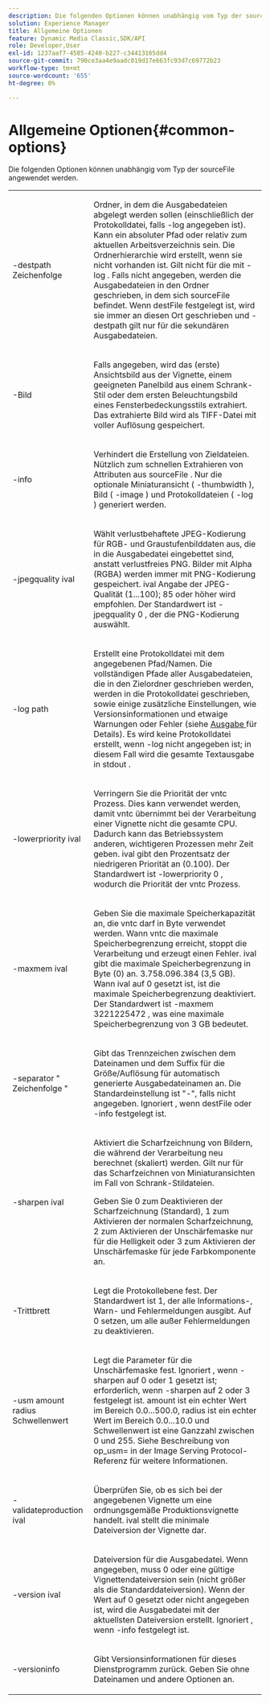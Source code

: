 ```yaml
---
description: Die folgenden Optionen können unabhängig vom Typ der sourceFile angewendet werden.
solution: Experience Manager
title: Allgemeine Optionen
feature: Dynamic Media Classic,SDK/API
role: Developer,User
exl-id: 1237aaf7-4585-4240-b227-c34413165dd4
source-git-commit: 790ce3aa4e9aadc019d17e663fc93d7c69772b23
workflow-type: tm+mt
source-wordcount: '655'
ht-degree: 0%

---
```


# Allgemeine Optionen{#common-options}

Die folgenden Optionen können unabhängig vom Typ der sourceFile angewendet werden.

<table id="simpletable_3BFC3737C891411D84405CEEF6B19542"> 
 <tr class="strow"> 
  <td class="stentry"> <p> <span class="codeph"> -destpath <span class="varname"> Zeichenfolge </span> </span> </p> </td> 
  <td class="stentry"> <p>Ordner, in dem die Ausgabedateien abgelegt werden sollen (einschließlich der Protokolldatei, falls <span class="codeph"> -log </span> angegeben ist). Kann ein absoluter Pfad oder relativ zum aktuellen Arbeitsverzeichnis sein. Die Ordnerhierarchie wird erstellt, wenn sie nicht vorhanden ist. Gilt nicht für die mit <span class="codeph"> -log </span>. Falls nicht angegeben, werden die Ausgabedateien in den Ordner geschrieben, in dem sich <span class="varname"> sourceFile </span> befindet. Wenn <span class="varname"> destFile </span> festgelegt ist, wird sie immer an diesen Ort geschrieben und <span class="codeph"> -destpath </span> gilt nur für die sekundären Ausgabedateien. </p> </td> 
 </tr> 
 <tr class="strow"> 
  <td class="stentry"> <p> <span class="codeph"> -Bild </span> </p> </td> 
  <td class="stentry"> <p>Falls angegeben, wird das (erste) Ansichtsbild aus der Vignette, einem geeigneten Panelbild aus einem Schrank-Stil oder dem ersten Beleuchtungsbild eines Fensterbedeckungsstils extrahiert. Das extrahierte Bild wird als TIFF-Datei mit voller Auflösung gespeichert. </p> </td> 
 </tr> 
 <tr class="strow"> 
  <td class="stentry"> <p> <span class="codeph"> -info </span> </p> </td> 
  <td class="stentry"> <p>Verhindert die Erstellung von Zieldateien. Nützlich zum schnellen Extrahieren von Attributen aus <span class="varname"> sourceFile </span>. Nur die optionale Miniaturansicht ( <span class="codeph"> -thumbwidth </span>), Bild ( <span class="codeph"> -image </span>) und Protokolldateien ( <span class="codeph"> -log </span>) generiert werden. </p> </td> 
 </tr> 
 <tr class="strow"> 
  <td class="stentry"> <p> <span class="codeph"> -jpegquality <span class="varname"> ival </span> </span> </p> </td> 
  <td class="stentry"> <p>Wählt verlustbehaftete JPEG-Kodierung für RGB- und Graustufenbilddaten aus, die in die Ausgabedatei eingebettet sind, anstatt verlustfreies PNG. Bilder mit Alpha (RGBA) werden immer mit PNG-Kodierung gespeichert. <span class="varname"> ival </span> Angabe der JPEG-Qualität (1...100); 85 oder höher wird empfohlen. Der Standardwert ist <span class="codeph"> -jpegquality 0 </span>, der die PNG-Kodierung auswählt. </p> </td> 
 </tr> 
 <tr class="strow"> 
  <td class="stentry"> <p> <span class="codeph"> -log <span class="varname"> path </span> </span> </p> </td> 
  <td class="stentry"> <p>Erstellt eine Protokolldatei mit dem angegebenen Pfad/Namen. Die vollständigen Pfade aller Ausgabedateien, die in den Zielordner geschrieben werden, werden in die Protokolldatei geschrieben, sowie einige zusätzliche Einstellungen, wie Versionsinformationen und etwaige Warnungen oder Fehler (siehe <a href="../../../../ir-api/vntc/utilities/c-ir-vignette-converter-vntc/r-ir-output.md#reference-c51e30b721eb416bb646089f0ac045c5" type="reference" format="dita" scope="local"> Ausgabe </a> für Details). Es wird keine Protokolldatei erstellt, wenn <span class="codeph"> -log </span> nicht angegeben ist; in diesem Fall wird die gesamte Textausgabe in <span class="codeph"> stdout </span>. </p> </td> 
 </tr> 
 <tr class="strow"> 
  <td class="stentry"> <p> <span class="codeph"> -lowerpriority <span class="varname"> ival </span> </span> </p> </td> 
  <td class="stentry"> <p>Verringern Sie die Priorität der <span class="filepath"> vntc </span> Prozess. Dies kann verwendet werden, damit <span class="filepath"> vntc </span> übernimmt bei der Verarbeitung einer Vignette nicht die gesamte CPU. Dadurch kann das Betriebssystem anderen, wichtigeren Prozessen mehr Zeit geben. <span class="varname"> ival </span> gibt den Prozentsatz der niedrigeren Priorität an (0.100). Der Standardwert ist <span class="codeph"> -lowerpriority 0 </span>, wodurch die Priorität der <span class="filepath"> vntc </span> Prozess. </p> </td> 
 </tr> 
 <tr class="strow"> 
  <td class="stentry"> <p> <span class="codeph"> -maxmem <span class="varname"> ival </span> </span> </p> </td> 
  <td class="stentry"> <p>Geben Sie die maximale Speicherkapazität an, die <span class="filepath"> vntc </span> darf in Byte verwendet werden. Wann <span class="filepath"> vntc </span> die maximale Speicherbegrenzung erreicht, stoppt die Verarbeitung und erzeugt einen Fehler. <span class="varname"> ival </span> gibt die maximale Speicherbegrenzung in Byte (0) an. 3.758.096.384 (3,5 GB). Wann <span class="varname"> ival </span> auf 0 gesetzt ist, ist die maximale Speicherbegrenzung deaktiviert. Der Standardwert ist <span class="codeph"> -maxmem 3221225472 </span>, was eine maximale Speicherbegrenzung von 3 GB bedeutet. </p> </td> 
 </tr> 
 <tr class="strow"> 
  <td class="stentry"> <p> <span class="codeph"> -separator " <span class="varname"> Zeichenfolge </span>" </span> </p> </td> 
  <td class="stentry"> <p>Gibt das Trennzeichen zwischen dem Dateinamen und dem Suffix für die Größe/Auflösung für automatisch generierte Ausgabedateinamen an. Die Standardeinstellung ist "-", falls nicht angegeben. Ignoriert , wenn <span class="varname"> destFile </span> oder <span class="codeph"> -info </span> festgelegt ist. </p> </td> 
 </tr> 
 <tr class="strow"> 
  <td class="stentry"> <p> <span class="codeph"> -sharpen <span class="varname"> ival </span> </span> </p> </td> 
  <td class="stentry"> <p>Aktiviert die Scharfzeichnung von Bildern, die während der Verarbeitung neu berechnet (skaliert) werden. Gilt nur für das Scharfzeichnen von Miniaturansichten im Fall von Schrank-Stildateien. </p> <p>Geben Sie 0 zum Deaktivieren der Scharfzeichnung (Standard), 1 zum Aktivieren der normalen Scharfzeichnung, 2 zum Aktivieren der Unschärfemaske nur für die Helligkeit oder 3 zum Aktivieren der Unschärfemaske für jede Farbkomponente an. </p> </td> 
 </tr> 
 <tr class="strow"> 
  <td class="stentry"> <p> <span class="codeph"> -Trittbrett </span> </p> </td> 
  <td class="stentry"> <p>Legt die Protokollebene fest. Der Standardwert ist 1, der alle Informations-, Warn- und Fehlermeldungen ausgibt. Auf 0 setzen, um alle außer Fehlermeldungen zu deaktivieren. </p> </td> 
 </tr> 
 <tr class="strow"> 
  <td class="stentry"> <p> <span class="codeph"> -usm <span class="varname"> amount </span> <span class="varname"> radius </span> <span class="varname"> Schwellenwert </span> </span> </p> </td> 
  <td class="stentry"> <p>Legt die Parameter für die Unschärfemaske fest. Ignoriert , wenn <span class="codeph"> -sharpen </span> auf 0 oder 1 gesetzt ist; erforderlich, wenn <span class="codeph"> -sharpen </span> auf 2 oder 3 festgelegt ist. <span class="varname"> amount </span> ist ein echter Wert im Bereich 0.0...500.0, <span class="varname"> radius </span> ist ein echter Wert im Bereich 0.0...10.0 und <span class="varname"> Schwellenwert </span> ist eine Ganzzahl zwischen 0 und 255. Siehe Beschreibung von <span class="codeph"> op_usm= </span> in der Image Serving Protocol-Referenz für weitere Informationen. </p> </td> 
 </tr> 
 <tr class="strow"> 
  <td class="stentry"> <p> <span class="codeph"> -validateproduction <span class="varname"> ival </span> </span> </p> </td> 
  <td class="stentry"> <p>Überprüfen Sie, ob es sich bei der angegebenen Vignette um eine ordnungsgemäße Produktionsvignette handelt. <span class="varname"> ival </span> stellt die minimale Dateiversion der Vignette dar. </p> </td> 
 </tr> 
 <tr class="strow"> 
  <td class="stentry"> <p> <span class="codeph"> -version <span class="varname"> ival </span> </span> </p> </td> 
  <td class="stentry"> <p>Dateiversion für die Ausgabedatei. Wenn angegeben, muss 0 oder eine gültige Vignettendateiversion sein (nicht größer als die Standarddateiversion). Wenn der Wert auf 0 gesetzt oder nicht angegeben ist, wird die Ausgabedatei mit der aktuellsten Dateiversion erstellt. Ignoriert , wenn <span class="codeph"> -info </span> festgelegt ist. </p> </td> 
 </tr> 
 <tr class="strow"> 
  <td class="stentry"> <p> <span class="codeph"> -versioninfo </span> </p> </td> 
  <td class="stentry"> <p>Gibt Versionsinformationen für dieses Dienstprogramm zurück. Geben Sie ohne Dateinamen und andere Optionen an. </p> </td> 
 </tr> 
</table>
